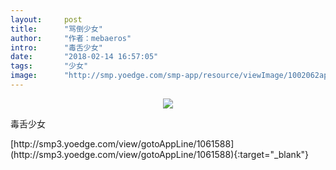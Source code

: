 ```yaml
---
layout:     post
title:      "骂倒少女"
author:     "作者：mebaeros"
intro:      "毒舌少女"
date:       "2018-02-14 16:57:05"
tags:       "少女"
image:      "http://smp.yoedge.com/smp-app/resource/viewImage/1002062appline.png"
---
```

<div style="text-align: center">
<p><img src="http://smp.yoedge.com/smp-app/resource/viewImage/1002062appline.png"/></p>
</div>
<p class="post-meta">
<span>毒舌少女</span>
</p>
[http://smp3.yoedge.com/view/gotoAppLine/1061588](http://smp3.yoedge.com/view/gotoAppLine/1061588){:target="_blank"}


